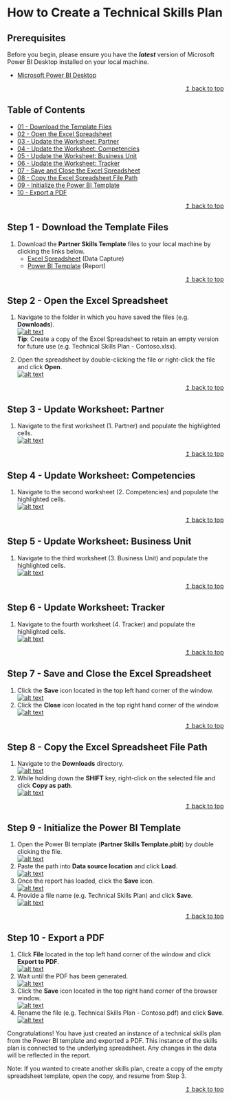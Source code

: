 # How to Create a Technical Skills Plan

## Prerequisites
Before you begin, please ensure you have the ***latest*** version of Microsoft Power BI Desktop installed on your local machine.
* [Microsoft Power BI Desktop](https://www.microsoft.com/en-us/download/details.aspx?id=45331)

<div align="right"><a href="#how-to-create-a-technical-skills-plan">↥ back to top</a></div>

## Table of Contents
* [01 - Download the Template Files](#step-1---download-the-template-files)
* [02 - Open the Excel Spreadsheet](#step-2---open-the-excel-spreadsheet)
* [03 - Update the Worksheet: Partner](#step-3----update-worksheet-partner)
* [04 - Update the Worksheet: Competencies](#step-4---update-worksheet-competencies)
* [05 - Update the Worksheet: Business Unit](#step-5---update-worksheet-business-unit)
* [06 - Update the Worksheet: Tracker](#step-6---update-worksheet-tracker)
* [07 - Save and Close the Excel Spreadsheet](#step-7---save-and-close-the-excel-spreadsheet)
* [08 - Copy the Excel Spreadsheet File Path](#step-8---copy-the-excel-spreadsheet-file-path)
* [09 - Initialize the Power BI Template](#step-9---initialize-power-bi-template)
* [10 - Export a PDF](#step-10---export-a-pdf)

<div align="right"><a href="#how-to-create-a-technical-skills-plan">↥ back to top</a></div>

## Step 1 - Download the Template Files
1. Download the **Partner Skills Template** files to your local machine by clicking the links below.  
   * [Excel Spreadsheet](../../../raw/master/files/Partner%20Skills%20Template.xlsx) (Data Capture)
   * [Power BI Template](../../../raw/master/files/Partner%20Skills%20Template.pbit) (Report)

<div align="right"><a href="#how-to-create-a-technical-skills-plan">↥ back to top</a></div>

## Step 2 - Open the Excel Spreadsheet
1. Navigate to the folder in which you have saved the files (e.g. **Downloads**).  
[![alt text](../images/img-template-downloads-folder.png "Downloads")](../../../raw/master/images/img-template-downloads-folder.png)  
**Tip**: Create a copy of the Excel Spreadsheet to retain an empty version for future use (e.g. Technical Skills Plan - Contoso.xlsx).  

2. Open the spreadsheet by double-clicking the file or right-click the file and click **Open**.  
[![alt text](../images/img-template-open-xlsx.png "Open File")](../../../raw/master/images/img-template-open-xlsx.png) 

<div align="right"><a href="#how-to-create-a-technical-skills-plan">↥ back to top</a></div>

## Step 3 - Update Worksheet: Partner
1. Navigate to the first worksheet (1. Partner) and populate the highlighted cells.  
[![alt text](../images/img-template-update-partner.png "Partner")](../../../raw/master/images/img-template-update-partner.png) 

<div align="right"><a href="#how-to-create-a-technical-skills-plan">↥ back to top</a></div>

## Step 4 - Update Worksheet: Competencies
1. Navigate to the second worksheet (2. Competencies) and populate the highlighted cells.  
[![alt text](../images/img-template-update-competencies.png "Competencies")](../../../raw/master/images/img-template-update-competencies.png) 

<div align="right"><a href="#how-to-create-a-technical-skills-plan">↥ back to top</a></div>

## Step 5 - Update Worksheet: Business Unit
1. Navigate to the third worksheet (3. Business Unit) and populate the highlighted cells.  
[![alt text](../images/img-template-update-business.png "Business Units")](../../../raw/master/images/img-template-update-business.png) 

<div align="right"><a href="#how-to-create-a-technical-skills-plan">↥ back to top</a></div>

## Step 6 - Update Worksheet: Tracker
1. Navigate to the fourth worksheet (4. Tracker) and populate the highlighted cells.  
[![alt text](../images/img-template-update-tracker.png "Tracker")](../../../raw/master/images/img-template-update-tracker.png) 

<div align="right"><a href="#how-to-create-a-technical-skills-plan">↥ back to top</a></div>

## Step 7 - Save and Close the Excel Spreadsheet
1. Click the **Save** icon located in the top left hand corner of the window.  
[![alt text](../images/img-template-save-xlsx.png "Save")](../../../raw/master/images/img-template-save-xlsx.png) 
2. Click the **Close** icon located in the top right hand corner of the window.  
[![alt text](../images/img-template-close-xlsx.png "Close")](../../../raw/master/images/img-template-close-xlsx.png) 

<div align="right"><a href="#how-to-create-a-technical-skills-plan">↥ back to top</a></div>

## Step 8 - Copy the Excel Spreadsheet File Path
1. Navigate to the **Downloads** directory.  
[![alt text](../images/img-template-downloads-folder.png "Downloads Folder")](../../../raw/master/images/img-template-downloads-folder.png) 
2. While holding down the **SHIFT** key, right-click on the selected file and click **Copy as path**.  
[![alt text](../images/img-template-copy-path.png "Copy Path")](../../../raw/master/images/img-template-copy-path.png) 

<div align="right"><a href="#how-to-create-a-technical-skills-plan">↥ back to top</a></div>

## Step 9 - Initialize the Power BI Template
1. Open the Power BI template (**Partner Skills Template.pbit**) by double clicking the file.  
[![alt text](../images/img-template-open-pbit.png "Open Power BI Template")](../../../raw/master/images/img-template-open-pbit.png) 
2. Paste the path into **Data source location** and click **Load**.  
[![alt text](../images/img-template-paste-path.png "Template Parameter")](../../../raw/master/images/img-template-paste-path.png) 
3. Once the report has loaded, click the **Save** icon.  
[![alt text](../images/img-template-save-pbix.png "Save PBIX")](../../../raw/master/images/img-template-save-pbix.png) 
5. Provide a file name (e.g. Technical Skills Plan) and click **Save**.  
[![alt text](../images/img-template-save-dialog.png "Save Dialog")](../../../raw/master/images/img-template-save-dialog.png) 

<div align="right"><a href="#how-to-create-a-technical-skills-plan">↥ back to top</a></div>

## Step 10 - Export a PDF
1. Click **File** located in the top left hand corner of the window and click **Export to PDF**.   
[![alt text](../images/img-template-export-pdf.png "Export to PDF")](../../../raw/master/images/img-template-export-pdf.png) 
2. Wait until the PDF has been generated.  
[![alt text](../images/img-template-export-wait.png "Generating")](../../../raw/master/images/img-template-export-wait.png) 
3. Click the **Save** icon located in the top right hand corner of the browser window.  
[![alt text](../images/img-template-save-pdf.png "Save PDF")](../../../raw/master/images/img-template-save-pdf.png) 
4. Rename the file (e.g. Technical Skills Plan - Contoso.pdf) and click **Save**.  
[![alt text](../images/img-template-saveas-pdf.png "Save PDF")](../../../raw/master/images/img-template-saveeas-pdf.png) 

Congratulations! You have just created an instance of a technical skills plan from the Power BI template and exported a PDF. This instance of the skills plan is connected to the underlying spreadsheet. Any changes in the data will be reflected in the report.

Note: If you wanted to create another skills plan, create a copy of the empty spreadsheet template, open the copy, and resume from Step 3.

<div align="right"><a href="#how-to-create-a-technical-skills-plan">↥ back to top</a></div>
